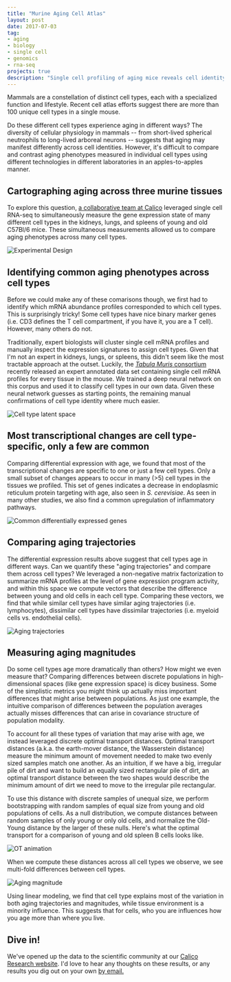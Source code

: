 ```yaml
---
title: "Murine Aging Cell Atlas"
layout: post
date: 2017-07-03
tag:
- aging
- biology
- single cell
- genomics
- rna-seq
projects: true
description: "Single cell profiling of aging mice reveals cell identity and tissue-specific trajectories of aging"
---
```


Mammals are a constellation of distinct cell types, each with a specialized function and lifestyle.
Recent cell atlas efforts suggest there are more than 100 unique cell types in a single mouse.

Do these different cell types experience aging in different ways?
The diversity of cellular physiology in mammals -- from short-lived spherical neutrophils to long-lived arboreal neurons -- suggests that aging may manifest differently across cell identities.
However, it's difficult to compare and contrast aging phenotypes measured in individual cell types using different technologies in different laboratories in an apples-to-apples manner.

## Cartographing aging across three murine tissues

To explore this question, [a collaborative team at Calico](http://mca.research.calicolabs.com) leveraged single cell RNA-seq to simultaneously measure the gene expression state of many different cell types in the kidneys, lungs, and spleens of young and old C57Bl/6 mice.
These simultaneous measurements allowed us to compare aging phenotypes across many cell types.

![Experimental Design](http://mca.research.calicolabs.com/content/images/exp_design.png)

## Identifying common aging phenotypes across cell types

Before we could make any of these comarisons though, we first had to identify which mRNA abundance profiles corresponded to which cell types.
This is surprisingly tricky!
Some cell types have nice binary marker genes (i.e. CD3 defines the T cell compartment, if you have it, you are a T cell).
However, many others do not.

Traditionally, expert biologists will cluster single cell mRNA profiles and manually inspect the expression signatures to assign cell types.
Given that I'm not an expert in kidneys, lungs, or spleens, this didn't seem like the most tractable approach at the outset.
Luckily, the [*Tabula Muris* consortium](https://tabula-muris.ds.czbiohub.org/) recently released an expert annotated data set containing single cell mRNA profiles for every tissue in the mouse.
We trained a deep neural network on this corpus and used it to classify cell types in our own data.
Given these neural network guesses as starting points, the remaining manual confirmations of cell type identity where much easier.

![Cell type latent space](http://mca.research.calicolabs.com/content/images/web_subtypes.png)

## Most transcriptional changes are cell type-specific, only a few are common

Comparing differential expression with age, we found that most of the transcriptional changes are specific to one or just a few cell types.
Only a small subset of changes appears to occur in many (>5) cell types in the tissues we profiled.
This set of genes indicates a decrease in endoplasmic reticulum protein targeting with age, also seen in *S. cerevisiae*.
As seen in many other studies, we also find a common upregulation of inflammatory pathways.  

![Common differentially expressed genes](http://mca.research.calicolabs.com/content/images/web_common_diffex.png)


## Comparing aging trajectories

The differential expression results above suggest that cell types age in different ways.
Can we quantify these "aging trajectories" and compare them across cell types?
We leveraged a non-negative matrix factorization to summarize mRNA profiles at the level of gene expression program activity, and within this space we compute vectors that describe the difference between young and old cells in each cell type.
Comparing these vectors, we find that while similar cell types have similar aging trajectories (i.e. lymphocytes), dissimilar cell types have dissimilar trajectories (i.e. myeloid cells vs. endothelial cells).

![Aging trajectories](http://mca.research.calicolabs.com/content/images/web_aging_vec.png)

## Measuring aging magnitudes

Do some cell types age more dramatically than others?
How might we even measure that?
Comparing differences between discrete populations in high-dimensional spaces (like gene expression space) is dicey business.
Some of the simplistic metrics you might think up actually miss important differences that might arise between populations.
As just one example, the intuitive comparison of differences between the population averages actually misses differences that can arise in covariance structure of population modality.

To account for all these types of variation that may arise with age, we instead leveraged discrete optimal transport distances.
Optimal transport distances (a.k.a. the earth-mover distance, the Wasserstein distance) measure the minimum amount of movement needed to make two evenly sized samples match one another.
As an intuition, if we have a big, irregular pile of dirt and want to build an equally sized rectangular pile of dirt, an optimal transport distance between the two shapes would describe the minimum amount of dirt we need to move to the irregular pile rectangular.

To use this distance with discrete samples of unequal size, we perform bootstrapping with random samples of equal size from young and old populations of cells.
As a null distribution, we compute distances between random samples of only young or only old cells, and normalize the Old-Young distance by the larger of these nulls.
Here's what the optimal transport for a comparison of young and old spleen B cells looks like.

![OT animation](http://mca.research.calicolabs.com/content/images/animated_ot_transparent.gif)

When we compute these distances across all cell types we observe, we see multi-fold differences between cell types.

![Aging magnitude](http://mca.research.calicolabs.com/content/images/web_aging_mag.png)

Using linear modeling, we find that cell type explains most of the variation in both aging trajectories and magnitudes, while tissue environment is a minority influence.
This suggests that for cells, who you are influences how you age more than where you live.

## Dive in!

We've opened up the data to the scientific community at our [Calico Research website](http://mca.research.calicolabs.com/).
I'd love to hear any thoughts on these results, or any results you dig out on your own [by email.](mailto:jacobkimmel@gmail.com)
